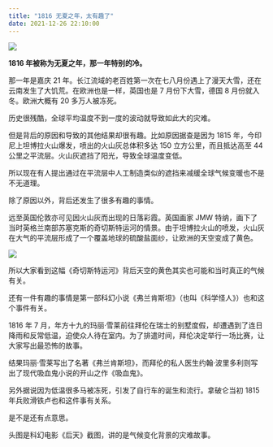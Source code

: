 ```yaml
---
title: "1816 无夏之年，太有趣了"
date: 2021-12-26 22:10:00
---
```


![](d4074aa579355c74b276f2be30442e2d.jpeg)

**1816 年被称为无夏之年，那一年特别的冷。**

那一年是嘉庆 21 年。长江流域的老百姓第一次在七八月份遇上了漫天大雪，还在云南发生了大饥荒。在欧洲也是一样，英国也是 7 月份下大雪，德国 8 月份就入冬。欧洲大概有 20 多万人被冻死。

历史很残酷，全球平均温度不到一度的波动就导致如此大的灾难。

但是背后的原因和导致的其他结果却很有趣。比如原因据查是因为 1815 年，今印尼上坦博拉火山爆发，喷出的火山灰总体积多达 150 立方公里，而且抵达高至 44 公里之平流层。火山灰遮挡了阳光，导致全球温度变低。

所以现在有人提出通过在平流层中人工制造类似的遮挡来减缓全球气候变暖也不是不无道理。

除了原因以外，背后还发生了很多有趣的事情。

远至英国伦敦亦可见因火山灰而出现的日落彩霞。英国画家 JMW 特纳，画下了当时英格兰南部苏塞克斯的奇切斯特运河的情景。由于坦博拉火山的喷发，火山灰在大气的平流层形成了一个覆盖地球的硫酸盐面纱，让欧洲的天空变成了黄色。

![](89f0e1de94e03e673d3fd827775b541c.other)

所以大家看到这幅《奇切斯特运河》背后天空的黄色其实也可能和当时真正的气候有关。

还有一件有趣的事情是第一部科幻小说《弗兰肯斯坦》（也叫《科学怪人》）也和这个事件有关。

1816 年 7 月，年方十九的玛丽·雪莱前往拜伦在瑞士的别墅度假，却遭遇到了连日降雨和反常低温，迫使众人待在室内。为了排遣时间，拜伦决定举行一场比赛，让大家写出最恐怖的故事。

结果玛丽·雪莱写出了名著《弗兰肯斯坦》，而拜伦的私人医生约翰·波里多利则写出了现代吸血鬼小说的开山之作《吸血鬼》。

另外据说因为低温很多马被冻死，引发了自行车的诞生和流行。拿破仑当初 1815 年兵败滑铁卢也和这件事有关系。

是不是还有点意思。

头图是科幻电影《后天》截图，讲的是气候变化背景的灾难故事。
